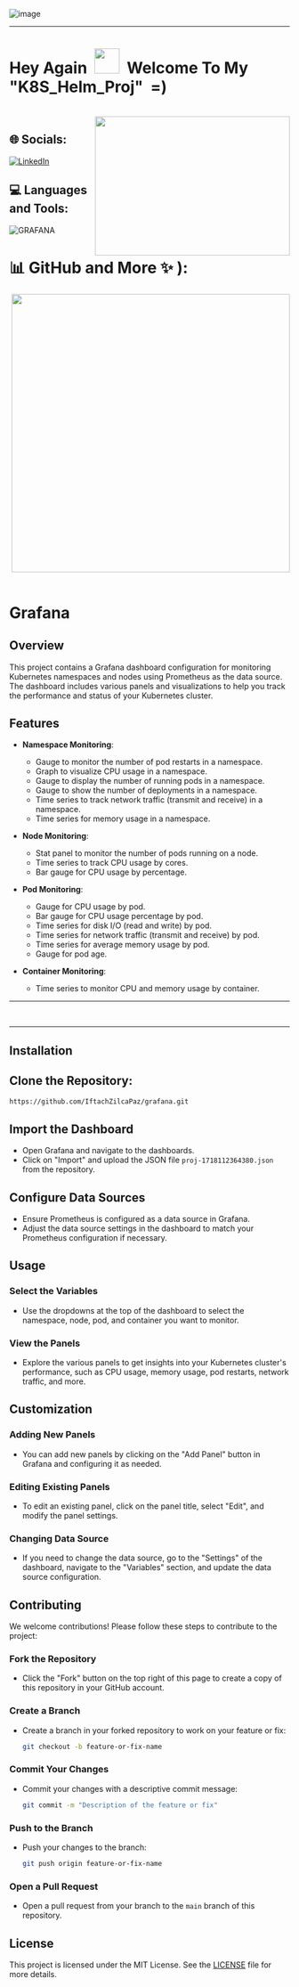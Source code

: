 
![image](https://github.com/IftachZilcaPaz/ci_cd_github_action_aws/assets/151572520/c4b1a850-020a-42af-942a-37f0a8796a49)

---

<p>
<h1> Hey Again &nbsp;<img src="https://raw.githubusercontent.com/MartinHeinz/MartinHeinz/master/wave.gif" height="45" width="45"/>&nbsp;&nbsp;Welcome To My "K8S_Helm_Proj" &nbsp;=)</h1>
</p>
<br/>

<img src="https://cdn.hashnode.com/res/hashnode/image/upload/v1689486594104/0883007c-df25-4d04-90f9-16a033cece42.gif" align="right" height="250" width="350" />


 <!--- ## 🔗 Links
[![portfolio](https://img.shields.io/badge/my_portfolio-000?style=for-the-badge&logo=ko-fi&logoColor=white)](https://katherineoelsner.com/)
[![linkedin](https://img.shields.io/badge/linkedin-0A66C2?style=for-the-badge&logo=linkedin&logoColor=white)](https://www.linkedin.com/)
[![twitter](https://img.shields.io/badge/twitter-1DA1F2?style=for-the-badge&logo=twitter&logoColor=white)](https://twitter.com/)
--->

## 🌐 Socials:
[![LinkedIn](https://img.shields.io/badge/LinkedIn-%230077B5.svg?logo=linkedin&logoColor=white)](https://www.linkedin.com/in/iftach-z-19931491/) 

<!---
<img align="center" src="https://raw.githubusercontent.com/rahuldkjain/github-profile-readme-generator/master/src/images/icons/Social/linked-in-alt.svg" alt="https://www.linkedin.com/in/iftach-z-19931491/" height="30" width="40" />
--->

## 💻 Languages and Tools:

![GRAFANA](https://img.shields.io/badge/grafana-F46800.svg?style=flat&logo=grafana&logoColor=white&color=%23F46800)

# 📊 GitHub and More ✨ ):

<img src="https://quotes-github-readme.vercel.app/api?type=horizontal&theme=radical" align="right" width="500"/>


&nbsp;
&nbsp;
&nbsp;
&nbsp;




# Grafana

## Overview

This project contains a Grafana dashboard configuration for monitoring Kubernetes namespaces and nodes using Prometheus as the data source. The dashboard includes various panels and visualizations to help you track the performance and status of your Kubernetes cluster.

## Features

- **Namespace Monitoring**:
  - Gauge to monitor the number of pod restarts in a namespace.
  - Graph to visualize CPU usage in a namespace.
  - Gauge to display the number of running pods in a namespace.
  - Gauge to show the number of deployments in a namespace.
  - Time series to track network traffic (transmit and receive) in a namespace.
  - Time series for memory usage in a namespace.

- **Node Monitoring**:
  - Stat panel to monitor the number of pods running on a node.
  - Time series to track CPU usage by cores.
  - Bar gauge for CPU usage by percentage.

- **Pod Monitoring**:
  - Gauge for CPU usage by pod.
  - Bar gauge for CPU usage percentage by pod.
  - Time series for disk I/O (read and write) by pod.
  - Time series for network traffic (transmit and receive) by pod.
  - Time series for average memory usage by pod.
  - Gauge for pod age.

- **Container Monitoring**:
  - Time series to monitor CPU and memory usage by container.
 
--------

&nbsp;
&nbsp;
&nbsp;
&nbsp;

--------

## Installation

## Clone the Repository:
   ```sh
   https://github.com/IftachZilcaPaz/grafana.git
   ```
## Import the Dashboard

   - Open Grafana and navigate to the dashboards.
   - Click on "Import" and upload the JSON file `proj-1718112364380.json` from the repository.


## Configure Data Sources

- Ensure Prometheus is configured as a data source in Grafana.
-  Adjust the data source settings in the dashboard to match your Prometheus configuration if necessary.

## Usage

### Select the Variables

- Use the dropdowns at the top of the dashboard to select the namespace, node, pod, and container you want to monitor.

### View the Panels

- Explore the various panels to get insights into your Kubernetes cluster's performance, such as CPU usage, memory usage, pod restarts, network traffic, and more.

## Customization

### Adding New Panels

- You can add new panels by clicking on the "Add Panel" button in Grafana and configuring it as needed.

### Editing Existing Panels

- To edit an existing panel, click on the panel title, select "Edit", and modify the panel settings.

### Changing Data Source

- If you need to change the data source, go to the "Settings" of the dashboard, navigate to the "Variables" section, and update the data source configuration.

## Contributing

We welcome contributions! Please follow these steps to contribute to the project:

### Fork the Repository

- Click the "Fork" button on the top right of this page to create a copy of this repository in your GitHub account.

### Create a Branch

- Create a branch in your forked repository to work on your feature or fix:
  ```sh
  git checkout -b feature-or-fix-name
  ```

### Commit Your Changes

- Commit your changes with a descriptive commit message:
  ```sh
  git commit -m "Description of the feature or fix"
  ```

### Push to the Branch

- Push your changes to the branch:
  ```sh
  git push origin feature-or-fix-name
  ```


### Open a Pull Request

- Open a pull request from your branch to the `main` branch of this repository.

## License

This project is licensed under the MIT License. See the [LICENSE](LICENSE) file for more details.






  
